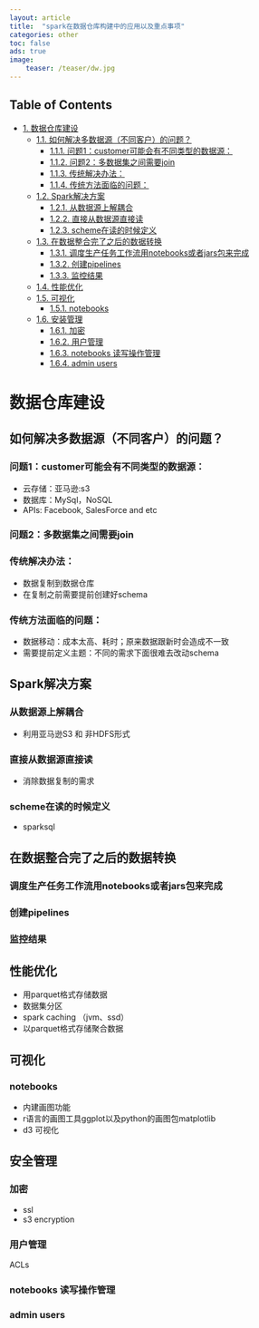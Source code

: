 ```yaml
---
layout: article
title:  "spark在数据仓库构建中的应用以及重点事项"
categories: other
toc: false
ads: true
image:
    teaser: /teaser/dw.jpg
---
```


<div id="table-of-contents">
<h2>Table of Contents</h2>
<div id="text-table-of-contents">
<ul>
<li><a href="#orgheadline22">1. 数据仓库建设</a>
<ul>
<li><a href="#orgheadline5">1.1. 如何解决多数据源（不同客户）的问题？</a>
<ul>
<li><a href="#orgheadline1">1.1.1. 问题1：customer可能会有不同类型的数据源：</a></li>
<li><a href="#orgheadline2">1.1.2. 问题2：多数据集之间需要join</a></li>
<li><a href="#orgheadline3">1.1.3. 传统解决办法：</a></li>
<li><a href="#orgheadline4">1.1.4. 传统方法面临的问题：</a></li>
</ul>
</li>
<li><a href="#orgheadline9">1.2. Spark解决方案</a>
<ul>
<li><a href="#orgheadline6">1.2.1. 从数据源上解耦合</a></li>
<li><a href="#orgheadline7">1.2.2. 直接从数据源直接读</a></li>
<li><a href="#orgheadline8">1.2.3. scheme在读的时候定义</a></li>
</ul>
</li>
<li><a href="#orgheadline13">1.3. 在数据整合完了之后的数据转换</a>
<ul>
<li><a href="#orgheadline10">1.3.1. 调度生产任务工作流用notebooks或者jars包来完成</a></li>
<li><a href="#orgheadline11">1.3.2. 创建pipelines</a></li>
<li><a href="#orgheadline12">1.3.3. 监控结果</a></li>
</ul>
</li>
<li><a href="#orgheadline14">1.4. 性能优化</a></li>
<li><a href="#orgheadline16">1.5. 可视化</a>
<ul>
<li><a href="#orgheadline15">1.5.1. notebooks</a></li>
</ul>
</li>
<li><a href="#orgheadline21">1.6. 安装管理</a>
<ul>
<li><a href="#orgheadline17">1.6.1. 加密</a></li>
<li><a href="#orgheadline18">1.6.2. 用户管理</a></li>
<li><a href="#orgheadline19">1.6.3. notebooks 读写操作管理</a></li>
<li><a href="#orgheadline20">1.6.4. admin users</a></li>
</ul>
</li>
</ul>
</li>
</ul>
</div>
</div>

# 数据仓库建设<a id="orgheadline22"></a>

## 如何解决多数据源（不同客户）的问题？<a id="orgheadline5"></a>

### 问题1：customer可能会有不同类型的数据源：<a id="orgheadline1"></a>

-   云存储：亚马逊:s3
-   数据库：MySql，NoSQL
-   APIs: Facebook, SalesForce and etc

### 问题2：多数据集之间需要join<a id="orgheadline2"></a>

### 传统解决办法：<a id="orgheadline3"></a>

-   数据复制到数据仓库
-   在复制之前需要提前创建好schema

### 传统方法面临的问题：<a id="orgheadline4"></a>

-   数据移动：成本太高、耗时；原来数据跟新时会造成不一致
-   需要提前定义主题：不同的需求下面很难去改动schema

## Spark解决方案<a id="orgheadline9"></a>

### 从数据源上解耦合<a id="orgheadline6"></a>

-   利用亚马逊S3 和 非HDFS形式

### 直接从数据源直接读<a id="orgheadline7"></a>

-   消除数据复制的需求

### scheme在读的时候定义<a id="orgheadline8"></a>

-   sparksql

## 在数据整合完了之后的数据转换<a id="orgheadline13"></a>

### 调度生产任务工作流用notebooks或者jars包来完成<a id="orgheadline10"></a>

### 创建pipelines<a id="orgheadline11"></a>

### 监控结果<a id="orgheadline12"></a>

## 性能优化<a id="orgheadline14"></a>

-   用parquet格式存储数据
-   数据集分区
-   spark caching （jvm、ssd）
-   以parquet格式存储聚合数据

## 可视化<a id="orgheadline16"></a>

### notebooks<a id="orgheadline15"></a>

-   内建画图功能
-   r语言的画图工具ggplot以及python的画图包matplotlib
-   d3 可视化

## 安全管理<a id="orgheadline21"></a>

### 加密<a id="orgheadline17"></a>

-   ssl
-   s3 encryption

### 用户管理<a id="orgheadline18"></a>

ACLs

### notebooks 读写操作管理<a id="orgheadline19"></a>

### admin users<a id="orgheadline20"></a>

